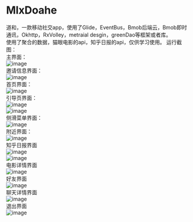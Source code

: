 # MlxDoahe
道和，一款移动社交app，使用了Glide，EventBus，Bmob后端云，Bmob即时通讯，Okhttp，RxVolley，metraial desgin，greenDao等框架或者库。<br>
使用了聚合的数据，猫眼电影的api，知乎日报的api，仅供学习使用。
运行截图：<br>
主界面：<br>
![image](https://github.com/MlxChange/MlxDoahe/blob/master/img/main.png)<br>
邀请信息界面：<br>
![image](https://github.com/MlxChange/MlxDoahe/blob/master/img/4%20(1).png)<br>
首页界面：<br>
![image](https://github.com/MlxChange/MlxDoahe/blob/master/img/daohe.png)<br>
引导页界面：<br>
![image](https://github.com/MlxChange/MlxDoahe/blob/master/img/4%20(4).png)<br>
![image](https://github.com/MlxChange/MlxDoahe/blob/master/img/4%20(5).png)<br>
侧滑菜单界面：<br>
![image](https://github.com/MlxChange/MlxDoahe/blob/master/img/4%20(6).png)<br>
附近界面：<br>
![image](https://github.com/MlxChange/MlxDoahe/blob/master/img/near.png)<br>
知乎日报界面<br>
![image](https://github.com/MlxChange/MlxDoahe/blob/master/img/4%20(8).png)<br>
![image](https://github.com/MlxChange/MlxDoahe/blob/master/img/4%20(9).png)<br>
电影详情界面<br>
![image](https://github.com/MlxChange/MlxDoahe/blob/master/img/4%20(7).png)<br>
好友界面<br>
![image](https://github.com/MlxChange/MlxDoahe/blob/master/img/4%20(11).png)<br>
聊天详情界面<br>
![image](https://github.com/MlxChange/MlxDoahe/blob/master/img/4.png)<br>
退出界面<br>
![image](https://github.com/MlxChange/MlxDoahe/blob/master/img/exit.png)<br>

